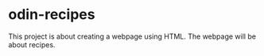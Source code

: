 # odin-recipes
This project is about creating a webpage using HTML. The webpage will be about recipes.
